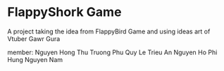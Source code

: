 # FlappyShork Game
A project taking the idea from FlappyBird Game and using ideas art of Vtuber Gawr Gura

member:
Nguyen Hong Thu
Truong Phu Quy
Le Trieu An
Nguyen Ho Phi Hung
Nguyen Nam
